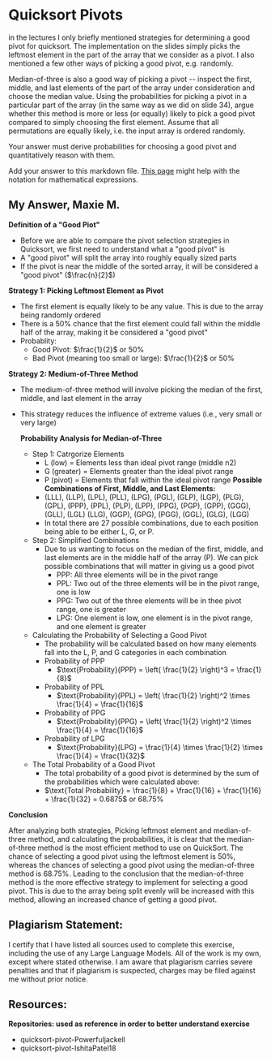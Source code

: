 # Quicksort Pivots

in the lectures I only briefly mentioned strategies for determining a good pivot
for quicksort. The implementation on the slides simply picks the leftmost
element in the part of the array that we consider as a pivot. I also mentioned a
few other ways of picking a good pivot, e.g. randomly.

Median-of-three is also a good way of picking a pivot -- inspect the first,
middle, and last elements of the part of the array under consideration and
choose the median value. Using the probabilities for picking a pivot in a
particular part of the array (in the same way as we did on slide 34), argue
whether this method is more or less (or equally) likely to pick a good pivot
compared to simply choosing the first element. Assume that all permutations are
equally likely, i.e. the input array is ordered randomly.

Your answer must derive probabilities for choosing a good pivot and
quantitatively reason with them.

Add your answer to this markdown file. [This
page](https://docs.github.com/en/get-started/writing-on-github/working-with-advanced-formatting/writing-mathematical-expressions)
might help with the notation for mathematical expressions.

## My Answer, Maxie M. 
**Definition of a "Good Piot"** 
- Before we are able to compare the pivot selection strategies in Quicksort, we first need to understand what a "good pivot" is
- A "good pivot" will split the array into roughly equally sized parts
- If the pivot is near the middle of the sorted array, it will be considered a "good pivot" ($\frac{n}{2}$)

**Strategy 1: Picking Leftmost Element as Pivot** 
- The first element is equally likely to be any value. This is due to the array being randomly ordered
- There is a 50% chance that the first element could fall within the middle half of the array, making it be considered a "good pivot"
- Probablity:
  - Good Pivot: $\frac{1}{2}$ or 50%
  -  Bad Pivot (meaning too small or large): $\frac{1}{2}$ or 50%

**Strategy 2: Medium-of-Three Method** 
- The medium-of-three method will involve picking the median of the first, middle, and last element in the array 
- This strategy reduces the influence of extreme values (i.e., very small or very large)
  
  **Probability Analysis for Median-of-Three**
  - Step 1: Catrgorize Elements
    - L (low) = Elements less than ideal pivot range (middle n2)
    - G (greater) = Elements greater than the ideal pivot range
    - P (pivot) = Elements that fall within the ideal pivot range 
    **Possible Combinations of First, Middle, and Last Elements:**
    - (LLL), (LLP), (LPL), (PLL), (LPG), (PGL), (GLP), (LGP), (PLG), (GPL), (PPP),
      (PPL), (PLP), (LPP), (PPG), (PGP), (GPP), (GGG), (GLL), (LGL) (LLG), (GGP),
      (GPG), (PGG), (GGL), (GLG), (LGG)
    - In total there are 27 possible combinations, due to each position being able
      to be either L, G, or P. 
  - Step 2: Simplified Combinations
    - Due to us wanting to focus on the median of the first, middle, and last
    elements are in the middle half of the array (P). We can pick possible
    combinations that will matter in giving us a good pivot
       - PPP: All three elements will be in the pivot range
       - PPL: Two out of the three elements will be in the pivot range, one is low
       - PPG: Two out of the three elements will be in thee pivot range, one is
         greater
      - LPG: One element is low, one element is in the pivot range, and one element
        is greater
  - Calculating the Probability of Selecting a Good Pivot
    - The probability will be calculated based on how many elements fall into the
      L, P, and G categories in each combination
    - Probability of PPP
      - $\text{Probability}(PPP) = \left( \frac{1}{2} \right)^3 = \frac{1}{8}$
    - Probability of PPL
      - $\text{Probability}(PPL) = \left( \frac{1}{2} \right)^2 \times \frac{1}{4} = \frac{1}{16}$
    - Probability of PPG
      - $\text{Probability}(PPG) = \left( \frac{1}{2} \right)^2 \times \frac{1}{4} = \frac{1}{16}$
    - Probability of LPG
      - $\text{Probability}(LPG) = \frac{1}{4} \times \frac{1}{2} \times \frac{1}{4} = \frac{1}{32}$
  - The Total Probability of a Good Pivot
    - The total probability of a good pivot is determined by the sum of the
      probabilities which were calculated above: 
    - $\text{Total Probability} = \frac{1}{8} + \frac{1}{16} + \frac{1}{16} + \frac{1}{32} = 0.6875$ or 68.75%

**Conclusion** 

After analyzing both strategies, Picking leftmost element and median-of-three method, and calculating the probabilities, it is clear that the median-of-three method is the most efficient method to use on QuickSort. The chance of selecting a good pivot using the leftmost element is 50%, whereas the chances of selecting a good pivot using the median-of-three method is 68.75%. Leading to the conclusion that the median-of-three method is the more effective strategy to implement for selecting a good pivot. This is due to the array being split evenly will be increased with this method, allowing an increased chance of getting a good pivot.

## Plagiarism Statement: 
I certify that I have listed all sources used to complete this exercise, including the use of any Large Language Models. All of the work is my own, except where stated otherwise. I am aware that plagiarism carries severe penalties and that if plagiarism is suspected, charges may be filed against me without prior notice.

## Resources:
**Repositories: used as reference in order to better understand exercise** 
- quicksort-pivot-Powerfuljackell
- quicksort-pivot-IshitaPatel18

